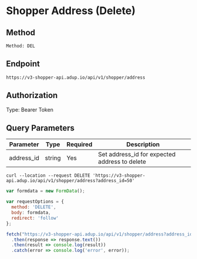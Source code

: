
# Shopper Address (Delete)

## Method
`Method: DEL`

## Endpoint
`https://v3-shopper-api.adup.io/api/v1/shopper/address`

## Authorization

Type: Bearer Token

## Query Parameters

Parameter | Type | Required | Description
--------- | ------- |  ------- | -----------
address_id | string | Yes | Set address_id for expected address to delete


```shell
curl --location --request DELETE 'https://v3-shopper-api.adup.io/api/v1/shopper/address?address_id=50'
```

```javascript
var formdata = new FormData();

var requestOptions = {
  method: 'DELETE',
  body: formdata,
  redirect: 'follow'
};

fetch("https://v3-shopper-api.adup.io/api/v1/shopper/address?address_id=50", requestOptions)
  .then(response => response.text())
  .then(result => console.log(result))
  .catch(error => console.log('error', error));
```